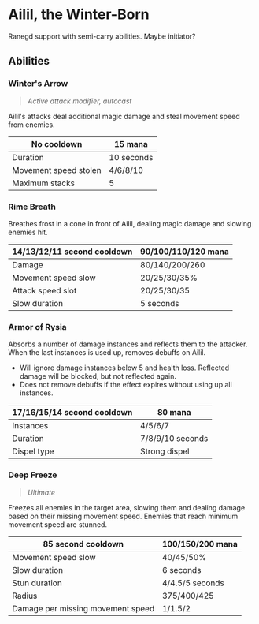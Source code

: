 # Ailil, the Winter-Born

Ranegd support with semi-carry abilities. Maybe initiator?

## Abilities

### Winter's Arrow

> *Active attack modifier, autocast* 

Ailil's attacks deal additional magic damage and steal movement speed from enemies.

| No cooldown | 15 mana |
|---|---|
| Duration | 10 seconds |
| Movement speed stolen | 4/6/8/10 |
| Maximum stacks | 5 |

### Rime Breath

Breathes frost in a cone in front of Ailil, dealing magic damage and slowing enemies hit.

| 14/13/12/11 second cooldown | 90/100/110/120 mana |
|---|---|
| Damage | 80/140/200/260 |
| Movement speed slow | 20/25/30/35% |
| Attack speed slot | 20/25/30/35 |
| Slow duration | 5 seconds |

### Armor of Rysia

Absorbs a number of damage instances and reflects them to the attacker. When the last
instances is used up, removes debuffs on Ailil.

 - Will ignore damage instances below 5 and health loss. Reflected damage will be blocked, but not reflected again.
 - Does not remove debuffs if the effect expires without using up all instances.
 
| 17/16/15/14 second cooldown | 80 mana |
|---|---|
| Instances | 4/5/6/7 |
| Duration | 7/8/9/10 seconds |
| Dispel type | Strong dispel |

### Deep Freeze

> *Ultimate*

Freezes all enemies in the target area, slowing them and dealing damage based on their missing movement speed.
Enemies that reach minimum movement speed are stunned.

| 85 second cooldown | 100/150/200 mana |
|---|---|
| Movement speed slow | 40/45/50% |
| Slow duration | 6 seconds |
| Stun duration | 4/4.5/5 seconds |
| Radius | 375/400/425 |
| Damage per missing movement speed | 1/1.5/2 |